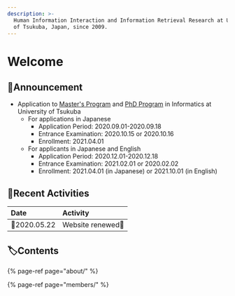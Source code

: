 ```yaml
---
description: >-
  Human Information Interaction and Information Retrieval Research at University
  of Tsukuba, Japan, since 2009.
---
```


# Welcome

## 📢Announcement

* Application to [Master's Program](https://eng.ap-graduate.tsukuba.ac.jp/course/chs/slis_first/) and [PhD Program](https://eng.ap-graduate.tsukuba.ac.jp/course/chs/slis_latter/) in Informatics at University of Tsukuba
  * For applications in Japanese
    * Application Period: 2020.09.01-2020.09.18
    * Entrance Examination: 2020.10.15 or 2020.10.16
    * Enrollment: 2021.04.01
  * For applicants in Japanese and English
    * Application Period: 2020.12.01-2020.12.18
    * Entrance Examination: 2021.02.01 or 2020.02.02
    * Enrollment: 2021.04.01 \(in Japanese\) or 2021.10.01 \(in English\)

## 🐾Recent Activities

| Date | Activity |
| :--- | :--- |
| 📆2020.05.22 | Website renewed🎊  |

## 🏷Contents

{% page-ref page="about/" %}

{% page-ref page="members/" %}

